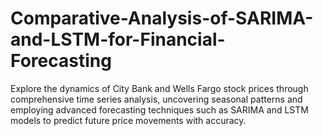 # Comparative-Analysis-of-SARIMA-and-LSTM-for-Financial-Forecasting
Explore the dynamics of City Bank and Wells Fargo stock prices through comprehensive time series analysis, uncovering seasonal patterns and employing advanced forecasting techniques such as SARIMA and LSTM models to predict future price movements with accuracy.

